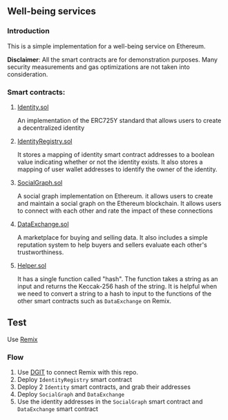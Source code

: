 
## Well-being services

### Introduction

This is a simple implementation for a well-being service on Ethereum.

**Disclaimer**: All the smart contracts are for demonstration purposes. Many security measurements and gas optimizations are not taken into consideration.

### Smart contracts:

1. [Identity.sol](https://github.com/peterblockman/well-being-service/blob/main/contracts/Identity.sol)

    An implementation of the ERC725Y standard that allows users to create a decentralized identity

2. [IdentityRegistry.sol](https://github.com/peterblockman/well-being-service/blob/main/contracts/IdentityRegistry.sol)

    It stores a mapping of identity smart contract addresses to a boolean value indicating whether or not the identity exists. It also stores a mapping of user wallet addresses to identify the owner of the identity.

3. [SocialGraph.sol](https://github.com/peterblockman/well-being-service/blob/main/contracts/SocialGraph.sol)

    A social graph implementation on Ethereum. it allows users to create and maintain a social graph on the Ethereum blockchain. It allows users to connect with each other and rate the impact of these connections

4. [DataExchange.sol](https://github.com/peterblockman/well-being-service/blob/main/contracts/DataExchange.sol)

    A marketplace for buying and selling data. It also includes a simple reputation system to help buyers and sellers evaluate each other's trustworthiness.
5. [Helper.sol](https://github.com/peterblockman/well-being-service/blob/main/contracts/Helper.sol)

    It has a single function called "hash". The function takes a string as an input and returns the Keccak-256 hash of the string. It is helpful when we need to convert a string to a hash to input to the functions of the other smart contracts such as `DataExchange` on Remix.

## Test 
Use [Remix](https://remix.ethereum.org/)
### Flow
 1. Use [DGIT](https://medium.com/remix-ide/github-in-remix-ide-356de378f7da) to connect Remix with this repo.
 2. Deploy `IdentityRegistry` smart contract
 3. Deploy 2 `Identity` smart contracts, and grab their addresses
 4. Deploy `SocialGraph` and `DataExchange`
 5. Use the identity addresses in the `SocialGraph` smart contract and `DataExchange` smart contract
